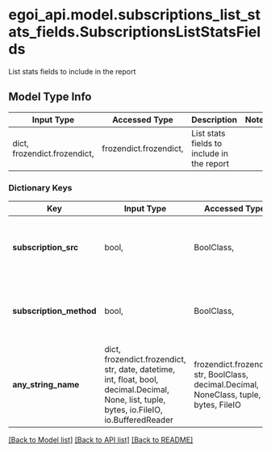 # egoi_api.model.subscriptions_list_stats_fields.SubscriptionsListStatsFields

List stats fields to include in the report

## Model Type Info
Input Type | Accessed Type | Description | Notes
------------ | ------------- | ------------- | -------------
dict, frozendict.frozendict,  | frozendict.frozendict,  | List stats fields to include in the report | 

### Dictionary Keys
Key | Input Type | Accessed Type | Description | Notes
------------ | ------------- | ------------- | ------------- | -------------
**subscription_src** | bool,  | BoolClass,  | True to include subscription source, false otherwise | 
**subscription_method** | bool,  | BoolClass,  | True to include subscription method, false otherwise | 
**any_string_name** | dict, frozendict.frozendict, str, date, datetime, int, float, bool, decimal.Decimal, None, list, tuple, bytes, io.FileIO, io.BufferedReader | frozendict.frozendict, str, BoolClass, decimal.Decimal, NoneClass, tuple, bytes, FileIO | any string name can be used but the value must be the correct type | [optional]

[[Back to Model list]](../../README.md#documentation-for-models) [[Back to API list]](../../README.md#documentation-for-api-endpoints) [[Back to README]](../../README.md)

